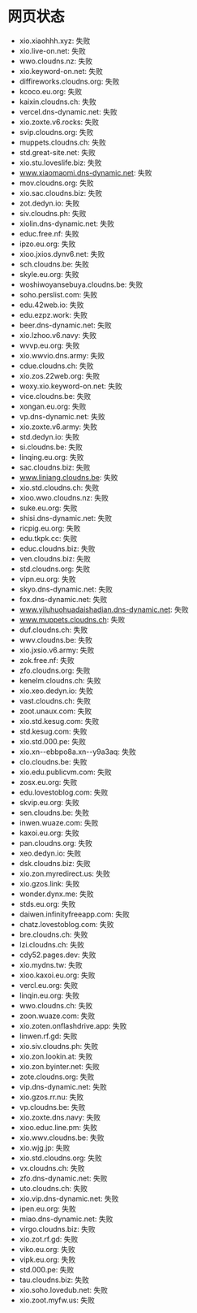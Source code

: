 # 网页状态
- xio.xiaohhh.xyz: 失败
- xio.live-on.net: 失败
- wwo.cloudns.nz: 失败
- xio.keyword-on.net: 失败
- diffireworks.cloudns.org: 失败
- kcoco.eu.org: 失败
- kaixin.cloudns.ch: 失败
- vercel.dns-dynamic.net: 失败
- xio.zoxte.v6.rocks: 失败
- svip.cloudns.org: 失败
- muppets.cloudns.ch: 失败
- std.great-site.net: 失败
- xio.stu.loveslife.biz: 失败
- www.xiaomaomi.dns-dynamic.net: 失败
- mov.cloudns.org: 失败
- xio.sac.cloudns.biz: 失败
- zot.dedyn.io: 失败
- siv.cloudns.ph: 失败
- xiolin.dns-dynamic.net: 失败
- educ.free.nf: 失败
- ipzo.eu.org: 失败
- xioo.jxios.dynv6.net: 失败
- sch.cloudns.be: 失败
- skyle.eu.org: 失败
- woshiwoyansebuya.cloudns.be: 失败
- soho.perslist.com: 失败
- edu.42web.io: 失败
- edu.ezpz.work: 失败
- beer.dns-dynamic.net: 失败
- xio.lzhoo.v6.navy: 失败
- wvvp.eu.org: 失败
- xio.wwvio.dns.army: 失败
- cdue.cloudns.ch: 失败
- xio.zos.22web.org: 失败
- woxy.xio.keyword-on.net: 失败
- vice.cloudns.be: 失败
- xongan.eu.org: 失败
- vp.dns-dynamic.net: 失败
- xio.zoxte.v6.army: 失败
- std.dedyn.io: 失败
- si.cloudns.be: 失败
- linqing.eu.org: 失败
- sac.cloudns.biz: 失败
- www.liniang.cloudns.be: 失败
- xio.std.cloudns.ch: 失败
- xioo.wwo.cloudns.nz: 失败
- suke.eu.org: 失败
- shisi.dns-dynamic.net: 失败
- ricpig.eu.org: 失败
- edu.tkpk.cc: 失败
- educ.cloudns.biz: 失败
- ven.cloudns.biz: 失败
- std.cloudns.org: 失败
- vipn.eu.org: 失败
- skyo.dns-dynamic.net: 失败
- fox.dns-dynamic.net: 失败
- www.yiluhuohuadaishadian.dns-dynamic.net: 失败
- www.muppets.cloudns.ch: 失败
- duf.cloudns.ch: 失败
- wwv.cloudns.be: 失败
- xio.jxsio.v6.army: 失败
- zok.free.nf: 失败
- zfo.cloudns.org: 失败
- kenelm.cloudns.ch: 失败
- xio.xeo.dedyn.io: 失败
- vast.cloudns.ch: 失败
- zoot.unaux.com: 失败
- xio.std.kesug.com: 失败
- std.kesug.com: 失败
- xio.std.000.pe: 失败
- xio.xn--ebbpo8a.xn--y9a3aq: 失败
- clo.cloudns.be: 失败
- xio.edu.publicvm.com: 失败
- zosx.eu.org: 失败
- edu.lovestoblog.com: 失败
- skvip.eu.org: 失败
- sen.cloudns.be: 失败
- inwen.wuaze.com: 失败
- kaxoi.eu.org: 失败
- pan.cloudns.org: 失败
- xeo.dedyn.io: 失败
- dsk.cloudns.biz: 失败
- xio.zon.myredirect.us: 失败
- xio.gzos.link: 失败
- wonder.dynx.me: 失败
- stds.eu.org: 失败
- daiwen.infinityfreeapp.com: 失败
- chatz.lovestoblog.com: 失败
- bre.cloudns.ch: 失败
- lzi.cloudns.ch: 失败
- cdy52.pages.dev: 失败
- xio.mydns.tw: 失败
- xioo.kaxoi.eu.org: 失败
- vercl.eu.org: 失败
- linqin.eu.org: 失败
- wwo.cloudns.ch: 失败
- zoon.wuaze.com: 失败
- xio.zoten.onflashdrive.app: 失败
- linwen.rf.gd: 失败
- xio.siv.cloudns.ph: 失败
- xio.zon.lookin.at: 失败
- xio.zon.byinter.net: 失败
- zote.cloudns.org: 失败
- vip.dns-dynamic.net: 失败
- xio.gzos.rr.nu: 失败
- vp.cloudns.be: 失败
- xio.zoxte.dns.navy: 失败
- xioo.educ.line.pm: 失败
- xio.wwv.cloudns.be: 失败
- xio.wjg.jp: 失败
- xio.std.cloudns.org: 失败
- vx.cloudns.ch: 失败
- zfo.dns-dynamic.net: 失败
- uto.cloudns.ch: 失败
- xio.vip.dns-dynamic.net: 失败
- ipen.eu.org: 失败
- miao.dns-dynamic.net: 失败
- virgo.cloudns.biz: 失败
- xio.zot.rf.gd: 失败
- viko.eu.org: 失败
- vipk.eu.org: 失败
- std.000.pe: 失败
- tau.cloudns.biz: 失败
- xio.soho.lovedub.net: 失败
- xio.zoot.myfw.us: 失败
